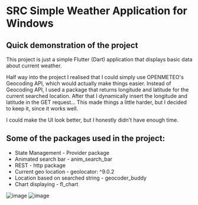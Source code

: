 # SRC Simple Weather Application for Windows

## Quick demonstration of the project

This project is just a simple Flutter (Dart) application that displays basic data about current weather.

Half way into the project I realised that I could simply use OPENMETEO's Geocoding API, which would actually make things easier.
Instead of Geocoding API, I used a package that returns longitude and latitude for the current searched location. After that I dynamically insert the longitude and latitude in the GET request... This made things a little harder, but I decided to keep it, since it works well.

I could make the UI look better, but I honestly didn't have enough time.

## Some of the packages used in the project:
- State Management - Provider package
- Animated search bar - anim_search_bar
- REST - http package
- Current geo location -   geolocator: ^9.0.2
- Location based on searched string - geocoder_buddy
- Chart displaying - fl_chart

![image](https://github.com/jakac13/weather_src/assets/113991942/734a2205-b672-4c5f-b186-9f65ae0896af)
![image](https://github.com/jakac13/weather_src/assets/113991942/143f3ebc-2146-4024-a980-0879d0235289)


